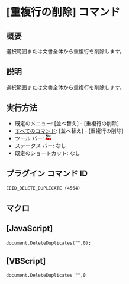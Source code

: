 # \[重複行の削除\] コマンド

## 概要

選択範囲または文書全体から重複行を削除します。

## 説明

選択範囲または文書全体から重複行を削除します。

## 実行方法

- 既定のメニュー: \[並べ替え\] \- \[重複行の削除\]
- [すべてのコマンド](../../glossary/allcommands): \[並べ替え\] \- \[重複行の削除\]
- ツール バー: ![](../../images/deleteduplicatelines.gif)
- ステータス バー: なし
- 既定のショートカット: なし

## プラグイン コマンド ID

```
EEID_DELETE_DUPLICATE (4564)
```

## マクロ

## \[JavaScript\]

```
document.DeleteDuplicates("",0);
```

## \[VBScript\]

```
document.DeleteDuplicates "",0
```
